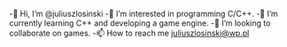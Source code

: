 -👋 Hi, I’m @juliuszlosinski
-👀 I’m interested in programming C/C++.
-🌱 I’m currently learning C++ and developing a game engine.
-💞️ I’m looking to collaborate on games.
-📫 How to reach me juliuszlosinski@wp.pl

<!---
juliuszlosinski/juliuszlosinski is a ✨ special ✨ repository because its `README.md` (this file) appears on your GitHub profile.
You can click the Preview link to take a look at your changes.
--->
